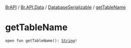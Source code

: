 [BrAPI](../../index.md) / [Br.API.Data](../index.md) / [DatabaseSerializable](index.md) / [getTableName](./get-table-name.md)

# getTableName

`open fun getTableName(): `[`String`](https://kotlinlang.org/api/latest/jvm/stdlib/kotlin/-string/index.html)`!`